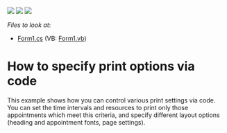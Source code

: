 <!-- default badges list -->
![](https://img.shields.io/endpoint?url=https://codecentral.devexpress.com/api/v1/VersionRange/128636112/13.1.4%2B)
[![](https://img.shields.io/badge/Open_in_DevExpress_Support_Center-FF7200?style=flat-square&logo=DevExpress&logoColor=white)](https://supportcenter.devexpress.com/ticket/details/E658)
[![](https://img.shields.io/badge/📖_How_to_use_DevExpress_Examples-e9f6fc?style=flat-square)](https://docs.devexpress.com/GeneralInformation/403183)
<!-- default badges end -->
<!-- default file list -->
*Files to look at*:

* [Form1.cs](./CS/PrintAppointmentsInInterval/Form1.cs) (VB: [Form1.vb](./VB/PrintAppointmentsInInterval/Form1.vb))
<!-- default file list end -->
# How to specify print options via code


<p>This example shows how you can control various print settings via code. You can set the time intervals and resources to print only those appointments which meet this criteria, and specify different layout options (heading and appointment fonts, page settings).</p>

<br/>


